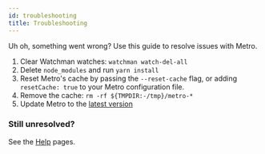 ```yaml
---
id: troubleshooting
title: Troubleshooting
---
```


Uh oh, something went wrong? Use this guide to resolve issues with Metro.

 1. Clear Watchman watches: `watchman watch-del-all`
 2. Delete `node_modules` and run `yarn install`
 3. Reset Metro's cache by passing the `--reset-cache` flag, or adding `resetCache: true` to your Metro configuration file.
 4. Remove the cache: `rm -rf ${TMPDIR:-/tmp}/metro-*`
 5. Update Metro to the [latest version](https://www.npmjs.com/package/metro)

### Still unresolved?

See the [Help](/help) pages.
